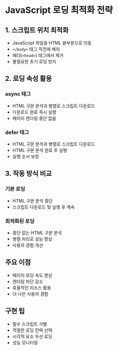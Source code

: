 # JavaScript 로딩 최적화 전략

## 1. 스크립트 위치 최적화

- JavaScript 파일을 HTML 끝부분으로 이동
- `</body>` 태그 직전에 배치
- 헤더(`<head>`) 태그에서 제거
- 불필요한 초기 로딩 방지

## 2. 로딩 속성 활용

### async 태그

- HTML 구문 분석과 병렬로 스크립트 다운로드
- 다운로드 완료 즉시 실행
- 페이지 렌더링 중단 없음

### defer 태그

- HTML 구문 분석과 병렬로 스크립트 다운로드
- HTML 구문 분석 완료 후 실행
- 실행 순서 보장

## 3. 작동 방식 비교

### 기본 로딩

- HTML 구문 분석 중단
- 스크립트 다운로드 및 실행 후 계속

### 최적화된 로딩

- 중단 없는 HTML 구문 분석
- 병렬 처리로 성능 향상
- 사용자 경험 개선

## 주요 이점

- 페이지 로딩 속도 향상
- 렌더링 차단 감소
- 효율적인 리소스 활용
- 더 나은 사용자 경험

## 구현 팁

- 필수 스크립트 식별
- 적절한 로딩 전략 선택
- 시각적 요소 우선 로딩
- 성능 모니터링
